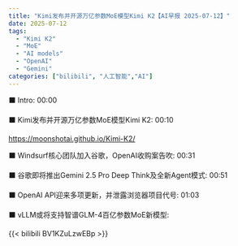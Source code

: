 ```yaml
---
title: "Kimi发布并开源万亿参数MoE模型Kimi K2【AI早报 2025-07-12】"
date: 2025-07-12
tags:
  - "Kimi K2"
  - "MoE"
  - "AI models"
  - "OpenAI"
  - "Gemini"
categories: ["bilibili", "人工智能","AI"]
---
```


⬛️ Intro: 00:00

⬛️ Kimi发布并开源万亿参数MoE模型Kimi K2: 00:10

https://moonshotai.github.io/Kimi-K2/

⬛️ Windsurf核心团队加入谷歌，OpenAI收购案告吹: 00:31

⬛️ 谷歌即将推出Gemini 2.5 Pro Deep Think及全新Agent模式: 00:51

⬛️ OpenAI API迎来多项更新，并泄露浏览器项目代号: 01:03

⬛️ vLLM或将支持智谱GLM-4百亿参数MoE新模型:

{{< bilibili BV1KZuLzwEBp >}}